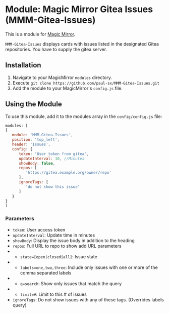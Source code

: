 # Module: Magic Mirror Gitea Issues (MMM-Gitea-Issues)


This is a module for <a href="https://github.com/MichMich/MagicMirror">Magic
Mirror</a>.

`MMM-Gitea-Issues` displays cards with issues listed in the designated Gitea
repositories.  You have to supply the gitea server.

## Installation
1. Navigate to your MagicMirror `modules` directory.
2. Execute `git clone https://github.com/paul-sx/MMM-Gitea-Issues.git`
3. Add the module to your MagicMirror's `config.js` file.

## Using the Module
To use this module, add it to the modules array in the `config/config.js` file:

```javascript
modules: [
{
   module: 'MMM-Gitea-Issues',
   position: 'top_left',
   header: 'Issues',
   config: {
      token: 'User token from gitea',
      updateInterval: 10, //Minutes
      showBody: false,
      repos: [
         'https://gitea.example.org/owner/repo'
      ],
      ignoreTags: [
         'do not show this issue'
      ]
   }
}
]
```

### Parameters

* `token`: User access token
* `updateInterval`: Update time in minutes
* `showBody`: Display the issue body in addition to the heading
* `repos`: Full URL to repo to show add URL parameters
* * `state=[open|closed|all]`: Issue state
* * `labels=one,two,three`: Include only issues with one or more of the comma separated labels
* * `q=search`: Show only issues that match the query
* * `limit=#`: Limit to this # of issues
* `ignoreTags`: Do not show issues with any of these tags. (Overrides labels query)


